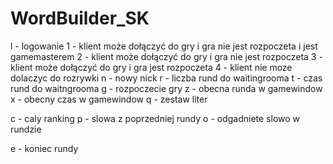 # WordBuilder_SK

l - logowanie
    1 - klient może dołączyć do gry i gra nie jest rozpoczeta i jest gamemasterem
    2 - klient może dołączyć do gry i gra nie jest rozpoczeta
    3 - klient może dołączyć do gry i gra jest rozpoczeta
    4 - klient nie moze dolaczyc do rozrywki
n - nowy nick
r - liczba rund do waitingrooma
t - czas rund do waitngrooma
g - rozpoczecie gry
z - obecna runda w gamewindow
x - obecny czas w gamewindow
q - zestaw liter

c - caly ranking
p - slowa z poprzedniej rundy
o - odgadniete slowo w rundzie

e - koniec rundy

